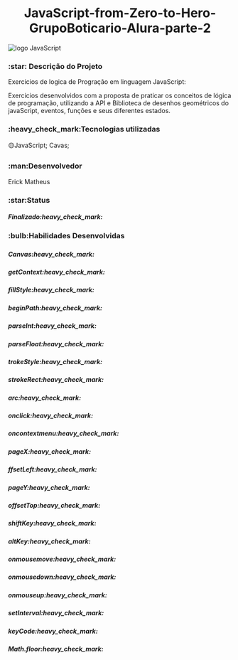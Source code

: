 <h1 align="center"> JavaScript-from-Zero-to-Hero-GrupoBoticario-Alura-parte-2 </h1>

![logo JavaScript](https://github.com/Erickmts10/JavaScript-from-Zero-to-Hero-GB-Alura/blob/main/Logo/Logo.png)

<h3>:star: Descrição do Projeto</h3>
 
Exercicios de logica de Progração em linguagem JavaScript:

Exercicios desenvolvidos com a proposta de praticar os conceitos de lógica de programação, utilizando a API e Biblioteca de desenhos geométricos do javaScript, eventos, funções e seus diferentes estados.

<h3>:heavy_check_mark:Tecnologias utilizadas</h3>

:yellow_circle:JavaScript; Cavas;

<h3>:man:Desenvolvedor</h3>
<p>Erick Matheus</p>

<h3>:star:Status</h3>
<h5>Finalizado:heavy_check_mark:</h5>

<h3>:bulb:Habilidades Desenvolvidas<h3>
<h5>Canvas:heavy_check_mark:</h5>
<h5>getContext:heavy_check_mark:</h5>
<h5>fillStyle:heavy_check_mark:</h5>
<h5>beginPath:heavy_check_mark:</h5>
<h5>parseInt:heavy_check_mark:</h5>
<h5>parseFloat:heavy_check_mark:</h5>
<h5>trokeStyle:heavy_check_mark:</h5>
<h5>strokeRect:heavy_check_mark:</h5>
<h5>arc:heavy_check_mark:</h5>
<h5>onclick:heavy_check_mark:</h5>
<h5>oncontextmenu:heavy_check_mark:</h5>
<h5>pageX:heavy_check_mark:</h5>
<h5>ffsetLeft:heavy_check_mark:</h5>
<h5>pageY:heavy_check_mark:</h5>
<h5>offsetTop:heavy_check_mark:</h5>
<h5>shiftKey:heavy_check_mark:</h5>
<h5>altKey:heavy_check_mark:</h5>
<h5>onmousemove:heavy_check_mark:</h5>
<h5>onmousedown:heavy_check_mark:</h5>
<h5>onmouseup:heavy_check_mark:</h5>
<h5>setInterval:heavy_check_mark:</h5>
<h5>keyCode:heavy_check_mark:</h5>
<h5>Math.floor:heavy_check_mark:</h5>
